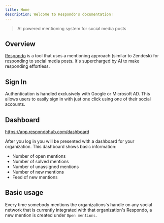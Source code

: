 ```yaml
---
title: Home
description: Welcome to Respondo's documentation!
---
```


> AI powered mentioning system for social media posts

## Overview

[Respondo](https://respondohub.com/) is a tool that uses a mentioning approach
(similar to Zendesk) for responding to social media posts. It's supercharged by
AI to make responding effortless.

## Sign In

Authentication is handled exclusively with Google or Microsoft AD. This allows
users to easily sign in with just one click using one of their social accounts.

## Dashboard

<https://app.respondohub.com/dashboard>

After you log in you will be presented with a dashboard for your organization.
This dashboard shows basic information:

- Number of open mentions
- Number of solved mentions
- Number of unassigned mentions
- Number of new mentions
- Feed of new mentions

## Basic usage

Every time somebody mentions the organizations's handle on any social network
that is currently integrated with that organization's Respondo, a new mention is
created under `Open mentions`.
